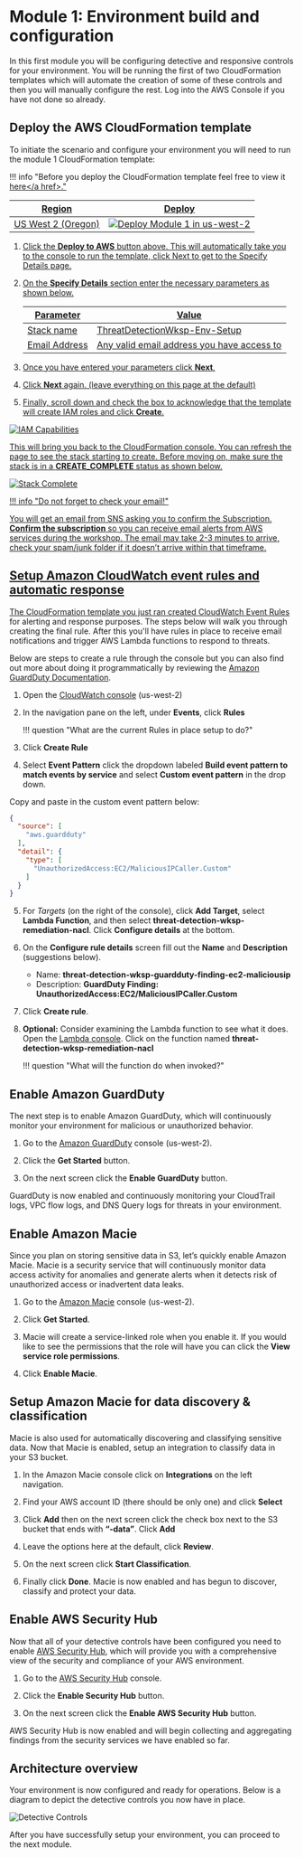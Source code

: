 # Module 1: Environment build and configuration

In this first module you will be configuring detective and responsive controls for your environment.  You will be running the first of two CloudFormation templates which will automate the creation of some of these controls and then you will manually configure the rest. Log into the AWS Console if you have not done so already.

## Deploy the AWS CloudFormation template

To initiate the scenario and configure your environment you will need to run the module 1 CloudFormation template: 

!!! info "Before you deploy the CloudFormation template feel free to view it <a href="https://github.com/aws-samples/aws-scaling-threat-detection-workshop/blob/master/templates/01-environment-setup.yml" target="_blank">here</a href>."

Region| Deploy
------|-----
US West 2 (Oregon) | <a href="https://console.aws.amazon.com/cloudformation/home?region=us-west-2#/stacks/new?stackName=ThreatDetectionWksp-Env-Setup&templateURL=https://s3-us-west-2.amazonaws.com/sa-security-specialist-workshops-us-west-2/threat-detect-workshop/staging/01-environment-setup.yml" target="_blank">![Deploy Module 1 in us-west-2](./images/deploy-to-aws.png)</a>

1. Click the **Deploy to AWS** button above.  This will automatically take you to the console to run the template, click Next to get to the Specify Details page. 

2. On the **Specify Details** section enter the necessary parameters as shown below. 

	| Parameter | Value  |
	|---|---|
	| Stack name | ThreatDetectionWksp-Env-Setup  |
	| Email Address | Any valid email address you have access to  |
	
3. Once you have entered your parameters click **Next**, 
4. Click **Next** again. \(leave everything on this page at the default\)

5. Finally, scroll down and check the box to acknowledge that the template will create IAM roles and click **Create**.

![IAM Capabilities](./images/iam-capabilities.png)

This will bring you back to the CloudFormation console. You can refresh the page to see the stack starting to create. Before moving on, make sure the stack is in a **CREATE_COMPLETE** status as shown below.

![Stack Complete](./images/01-stack-complete.png)

!!! info "Do not forget to check your email!"

 You will get an email from SNS asking you to confirm the Subscription. **Confirm the subscription** so you can receive email alerts from AWS services during the workshop. The email may take 2-3 minutes to arrive, check your spam/junk folder if it doesn’t arrive within that timeframe.

## Setup Amazon CloudWatch event rules and automatic response

The CloudFormation template you just ran created <a href="https://docs.aws.amazon.com/AmazonCloudWatch/latest/events/WhatIsCloudWatchEvents.html" target="_blank">CloudWatch Event Rules</a> for alerting and response purposes. The steps below will walk you through creating the final rule.  After this you'll have rules in place to receive email notifications and trigger AWS Lambda functions to respond to threats.

Below are steps to create a rule through the console but you can also find out more about doing it programmatically by reviewing the <a href="http://docs.aws.amazon.com/guardduty/latest/ug/guardduty_findings_cloudwatch.html" target="_blank">Amazon GuardDuty Documentation</a>.

1.	Open the <a href="https://us-west-2.console.aws.amazon.com/cloudwatch/home?region=us-west-2" target="_blank">CloudWatch console</a> (us-west-2)
2.	In the navigation pane on the left, under **Events**, click **Rules**

	!!! question "What are the current Rules in place setup to do?"
	
3.	Click **Create Rule**

4.	Select **Event Pattern** click the dropdown labeled **Build event pattern to match events by service** and 
select **Custom event pattern** in the drop down.

Copy and paste in the custom event pattern below:
	
```json
{
  "source": [
	"aws.guardduty"
  ],
  "detail": {
	"type": [
	  "UnauthorizedAccess:EC2/MaliciousIPCaller.Custom"
	]
  }
}
```
	
5. For *Targets* \(on the right of the console)\, click **Add Target**, select **Lambda Function**, and then select **threat-detection-wksp-remediation-nacl**. 
Click **Configure details** at the bottom.

6.	On the **Configure rule details** screen fill out the **Name** and **Description** (suggestions below).
    * Name: **threat-detection-wksp-guardduty-finding-ec2-maliciousip**
    * Description: **GuardDuty Finding: UnauthorizedAccess:EC2/MaliciousIPCaller.Custom**
7. Click **Create rule**.
8.	**Optional:** Consider examining the Lambda function to see what it does.  Open the <a href="https://us-west-2.console.aws.amazon.com/lambda/home?region=us-west-2" target="_blank">Lambda console</a>. Click on the function named **threat-detection-wksp-remediation-nacl**

    !!! question "What will the function do when invoked?"

## Enable Amazon GuardDuty

The next step is to enable Amazon GuardDuty, which will continuously monitor your environment for malicious or unauthorized behavior.

1.	Go to the <a href="https://us-west-2.console.aws.amazon.com/guardduty/home?region=us-west-2" target="_blank">Amazon GuardDuty</a> console (us-west-2).

2.	Click the **Get Started** button.

3.	On the next screen click the **Enable GuardDuty** button.

GuardDuty is now enabled and continuously monitoring your CloudTrail logs, VPC flow logs, and DNS Query logs for threats in your environment.

## Enable Amazon Macie

Since you plan on storing sensitive data in S3, let’s quickly enable Amazon Macie.  Macie is a security service that will continuously monitor data access activity for anomalies and generate alerts when it detects risk of unauthorized access or inadvertent data leaks.

1.	Go to the <a href="https://us-west-2.redirection.macie.aws.amazon.com/" target="_blank">Amazon Macie</a> console (us-west-2).

2.	Click **Get Started**.

3.	Macie will create a service-linked role when you enable it. If you would like to see the permissions that the role will have you can click the **View service role permissions**.

4.	Click **Enable Macie**.

## Setup Amazon Macie for data discovery & classification

Macie is also used for automatically discovering and classifying sensitive data.  Now that Macie is enabled, setup an integration to classify data in your S3 bucket.

1.	In the Amazon Macie console click on **Integrations** on the left navigation.

3.	Find your AWS account ID (there should be only one) and click **Select** 

4.	Click **Add** then on the next screen click the check box next to the S3 bucket that ends with **“-data”**. Click **Add**

5. Leave the options here at the default, click **Review**.

6. On the next screen click **Start Classification**. 

6. Finally click **Done**. Macie is now enabled and has begun to discover, classify and protect your data.

## Enable AWS Security Hub

Now that all of your detective controls have been configured you need to enable <a href="https://aws.amazon.com/security-hub/" target="_blank">AWS Security Hub</a>, which will provide you with a comprehensive view of the security and compliance of your AWS environment.

1.	Go to the <a href="https://us-west-2.console.aws.amazon.com/securityhub/home?region=us-west-2#" target="_blank">AWS Security Hub</a> console.

2.	Click the **Enable Security Hub** button.

3.	On the next screen click the **Enable AWS Security Hub** button.

AWS Security Hub is now enabled and will begin collecting and aggregating findings from the security services we have enabled so far.

## Architecture overview

Your environment is now configured and ready for operations.  Below is a diagram to depict the detective controls you now have in place.

![Detective Controls](./images/01-diagram-module1.png)

After you have successfully setup your environment, you can proceed to the next module.
